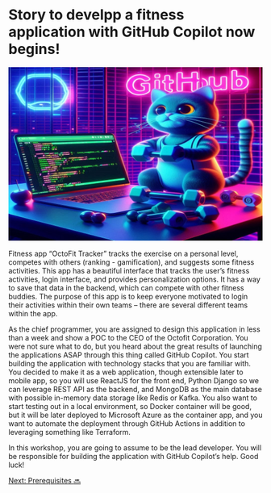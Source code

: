 # Story to develpp a fitness application with GitHub Copilot now begins!

![Story of Fitness application](images/fitness-app.jpg)

Fitness app “OctoFit Tracker” tracks the exercise on a personal level, competes with others (ranking - gamification), and suggests some fitness activities. This app has a beautiful interface that tracks the user’s fitness activities, login interface, and provides personalization options. It has a way to save that data in the backend, which can compete with other fitness buddies. The purpose of this app is to keep everyone motivated to login their activities within their own teams – there are several different teams within the app.

As the chief programmer, you are assigned to design this application in less than a week and show a POC to the CEO of the Octofit Corporation. You were not sure what to do, but you heard about the great results of launching the applications ASAP through this thing called GitHub Copilot. You start building the application with technology stacks that you are familiar with. You decided to make it as a web application, though extensible later to mobile app, so you will use ReactJS for the front end, Python Django so we can leverage REST API as the backend, and MongoDB as the main database with possible in-memory data storage like Redis or Kafka. You also want to start testing out in a local environment, so Docker container will be good, but it will be later deployed to Microsoft Azure as the container app, and you want to automate the deployment through GitHub Actions in addition to leveraging something like Terraform. 

In this workshop, you are going to assume to be the lead developer. You will be responsible for building the application with GitHub Copilot’s help. Good luck!

[Next: Prerequisites :soon:](../2_Prerequisites)
